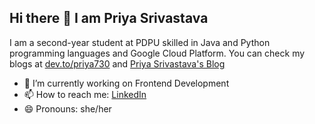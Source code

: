 ## Hi there 👋 I am Priya Srivastava
I am a second-year student at PDPU skilled in Java and Python programming languages and Google Cloud Platform. 
You can check my blogs at [dev.to/priya730](https://dev.to/priya730) and [Priya Srivastava's Blog](https://priyasrivastava.hashnode.dev/)
- 🔭 I’m currently working on Frontend Development
- 📫 How to reach me: [LinkedIn](www.linkedin.com/in/priyasrivastava730)
- 😄 Pronouns: she/her

<!--
**Priya730/Priya730** is a ✨ _special_ ✨ repository because its `README.md` (this file) appears on your GitHub profile.

Here are some ideas to get you started:

- 🔭 I’m currently working on ...
- 🌱 I’m currently learning ...
- 👯 I’m looking to collaborate on ...
- 🤔 I’m looking for help with ...
- 💬 Ask me about ...
- 📫 How to reach me: ...
- 😄 Pronouns: ...
- ⚡ Fun fact: ...
-->
